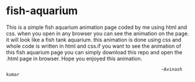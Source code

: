 
# fish-aquarium
This is a simple fish aquarium animation page coded by me using html and css. when you open in any browser you can see the animation on the page.
it will look like a fish tank aquarium.
this animation is done using css and whole code is written in html and css.if you want to see the animation of this fish aquarium page you can simply download this repo and open the .html page in browser.
Hope you enjoyed this animation.
                      
                                        
                                                               ~Avinash kumar












































